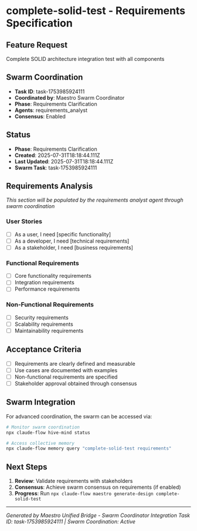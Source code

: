 # complete-solid-test - Requirements Specification

## Feature Request
Complete SOLID architecture integration test with all components

## Swarm Coordination
- **Task ID**: task-1753985924111
- **Coordinated by**: Maestro Swarm Coordinator
- **Phase**: Requirements Clarification
- **Agents**: requirements_analyst
- **Consensus**: Enabled

## Status
- **Phase**: Requirements Clarification  
- **Created**: 2025-07-31T18:18:44.111Z
- **Last Updated**: 2025-07-31T18:18:44.111Z
- **Swarm Task**: task-1753985924111

## Requirements Analysis
*This section will be populated by the requirements analyst agent through swarm coordination*

### User Stories
- [ ] As a user, I need [specific functionality]
- [ ] As a developer, I need [technical requirements] 
- [ ] As a stakeholder, I need [business requirements]

### Functional Requirements
- [ ] Core functionality requirements
- [ ] Integration requirements
- [ ] Performance requirements

### Non-Functional Requirements
- [ ] Security requirements
- [ ] Scalability requirements
- [ ] Maintainability requirements

## Acceptance Criteria
- [ ] Requirements are clearly defined and measurable
- [ ] Use cases are documented with examples
- [ ] Non-functional requirements are specified
- [ ] Stakeholder approval obtained through consensus

## Swarm Integration
For advanced coordination, the swarm can be accessed via:

```bash
# Monitor swarm coordination
npx claude-flow hive-mind status

# Access collective memory
npx claude-flow memory query "complete-solid-test requirements"
```

## Next Steps
1. **Review**: Validate requirements with stakeholders
2. **Consensus**: Achieve swarm consensus on requirements (if enabled)
3. **Progress**: Run `npx claude-flow maestro generate-design complete-solid-test`

---
*Generated by Maestro Unified Bridge - Swarm Coordinator Integration*
*Task ID: task-1753985924111 | Swarm Coordination: Active*
